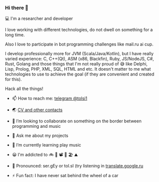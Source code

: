 ### Hi there 👋

💻 I'm a researcher and developer

I love working with different technologies, do not dwell on something for a long time. 

Also I love to participate in bot programming challenges like mail.ru ai cup.

I develop professionally more for JVM (Scala/Java/Kotlin), but I have really varied experience: C, C++(Qt), ASM (x86, Blackfin), Ruby, JS/NodeJS, C#, Rust, Golang and those things that I'm not really proud of 😅 like Delphi, Lisp, Prolog, PHP, XML, SQL, HTML and etc. It doesn't matter to me what technologies to use to achieve the goal (if they are convenient and created for this).

Hack all the things! 

- 📫 How to reach me: [telegram @tolsi1](https://telegram.me/tolsi1)

- 🌏 [CV and other contacts](http://tolsi.ru)

- 👯 I’m looking to collaborate on something on the border between programming and music

- 💬 Ask me about my projects

- 🌱 I’m currently learning play music

- 😀 I'm addicted to 🚲 🎹 📽 🌴 🏖 ⛰ 

- 👄 Pronounced: ser.gEy or tol.sI (try listening in [translate.google.ru](https://translate.google.ru/#view=home&op=translate&sl=en&tl=en&text=ser.gEy%20or%20tol.sI)

- ⚡ Fun fact: I have never sat behind the wheel of a car
